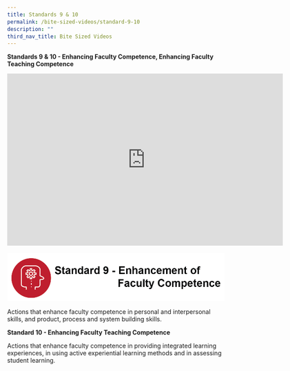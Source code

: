 ```yaml
---
title: Standards 9 & 10
permalink: /bite-sized-videos/standard-9-10
description: ""
third_nav_title: Bite Sized Videos
---
```

**Standards 9 & 10 - Enhancing Faculty Competence, Enhancing Faculty Teaching Competence**

<iframe width="640" height="400" src="https://www.youtube.com/embed/4SexqH7b8qs" title="YouTube video player" frameborder="0" allow="accelerometer; autoplay; clipboard-write; encrypted-media; gyroscope; picture-in-picture" allowfullscreen></iframe>

![](/images/cdio9-1.png)

Actions that enhance faculty competence in personal and interpersonal skills, and product, process and system building skills.

**Standard 10 - Enhancing Faculty Teaching Competence**

Actions that enhance faculty competence in providing integrated learning experiences, in using active experiential learning methods and in assessing student learning.